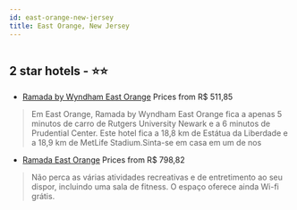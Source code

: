 ```yaml
---
id: east-orange-new-jersey
title: East Orange, New Jersey
---
```


<center><img src="https://i.travelapi.com/hotels/1000000/50000/40200/40199/67f1609d_z.jpg" alt="" /></center>


##  2 star hotels - ⭐️⭐️

-    [Ramada by Wyndham East Orange](https://www.hurb.com/br/aud/https://www.hurb.com/br/hotels/east-orange/ramada-by-wyndham-east-orange-HT-4FGN?cmp=18055) Prices from R$ 511,85
   > Em East Orange, Ramada by Wyndham East Orange fica a apenas 5 minutos de carro de Rutgers University Newark e a 6 minutos de Prudential Center.  Este hotel fica a 18,8 km de Estátua da Liberdade e a 18,9 km de MetLife Stadium.Sinta-se em casa em um de nos
-    [Ramada East Orange](https://www.hurb.com/br/aud/https://www.hurb.com/br/hotels/east-orange/ramada-east-orange-HT-X9M2?cmp=18055) Prices from R$ 798,82
   > Não perca as várias atividades recreativas e de entretimento ao seu dispor, incluindo uma sala de fitness. O espaço oferece ainda Wi-fi grátis.
